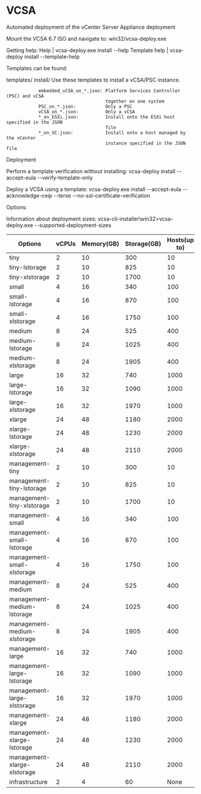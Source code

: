 # VCSA
Automated deployment of the vCenter Server Appliance deployment

Mount the VCSA 6.7 ISO and navigate to:
win32/vcsa-deploy.exe

Getting help:
Help            |   vcsa-deploy.exe install --help
Template help   |   vcsa-deploy install --template-help

Templates can be found:

templates/
         install/
                Use these templates to install a vCSA/PSC instance.

                embedded_vCSA_on_*.json: Platform Services Controller (PSC) and vCSA
                                         together on one system
                PSC_on_*.json:           Only a PSC
                vCSA_on_*.json:          Only a vCSA
                *_on_ESXi.json:          Install onto the ESXi host specified in the JSON
                                         file
                *_on_VC.json:            Install onto a host managed by the vCenter
                                         instance specified in the JSON file


Deployment

Perform a template verification without installing:
vcsa-deploy install --accept-eula --verify-template-only <JSON file path>

Deploy a VCSA using a template:
vcsa-deploy.exe install --accept-eula --acknowledge-ceip --terse --no-ssl-certificate-verification <JSON file path>


Options:

Information about deployment sizes:
vcsa-cli-installer\win32>vcsa-deploy.exe --supported-deployment-sizes


|Options                     |vCPUs |Memory(GB)|Storage(GB)| Hosts(up to)|VMs(up to)|
|----------------------------|------|----------|-----------|-------------|-----------|
|tiny                        |   2  |   10     |    300     |    10       | 100 |
|tiny-lstorage               |   2  |   10     |    825     |    10       | 100    |
|tiny-xlstorage              |   2  |   10     |    1700    |    10       | 100    |
|small                       |   4  |   16     |    340     |    100      |    1000   |
|small-lstorage              |   4  |   16     |    870     |    100      |    1000   |
|small-xlstorage             |   4  |   16     |    1750    |    100      |    1000   |
|medium                      |   8  |   24     |    525     |    400      |    4000   |
|medium-lstorage             |   8  |   24     |    1025    |    400      |    4000   |
|medium-xlstorage            |   8  |   24     |    1905    |    400      |    4000   |
|large                       |   16 |   32     |    740     |    1000     |    10000  |
|large-lstorage              |   16 |   32     |    1090    |    1000     |    10000  |
|large-xlstorage             |   16 |   32     |    1970    |    1000     |    10000  |
|xlarge                      |   24 |   48     |    1180    |    2000     |    35000  |
|xlarge-lstorage             |   24 |   48     |    1230    |    2000     |    35000  |
|xlarge-xlstorage            |   24 |   48     |    2110    |    2000     |    35000  |
|management-tiny             |   2  |   10     |    300     |    10       |    100    |
|management-tiny-lstorage    |   2  |   10     |    825     |    10       |    100    |
|management-tiny-xlstorage   |   2  |   10     |    1700    |    10       |    100    |
|management-small            |   4  |   16     |    340     |    100      |    1000   |
|management-small-lstorage   |   4  |   16     |    870     |    100      |    1000   |
|management-small-xlstorage  |  4   |   16     |    1750    |    100      |    1000   |
|management-medium           | 8    |   24     |    525     |    400      |    4000   |
|management-medium-lstorage  |  8   |   24     |    1025    |    400      |    4000   |
|management-medium-xlstorage | 8    |   24     |    1905    |    400      |    4000   |
|management-large            |16    |   32     |    740     |    1000     |    10000  |
|management-large-lstorage   |16    |   32     |    1090    |    1000     |    10000  |
|management-large-xlstorage  |16    |   32     |    1970    |    1000     |    10000  |
|management-xlarge           |24    |   48     |    1180    |    2000     |    35000  |
|management-xlarge-lstorage  |24    |   48     |    1230    |    2000     |    35000  |
|management-xlarge-xlstorage |24    |   48     |    2110    |    2000     |    35000  |
|infrastructure              |2     |   4      |    60      |    None     |    None   |
